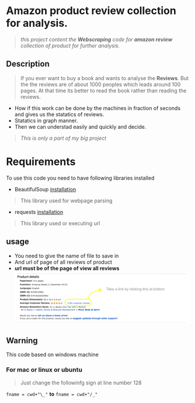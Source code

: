 # Amazon product review collection for analysis.
> _this project content the **Webscraping** code for **amazon review** collection of product for further analysis._

## Description
> If you ever want to buy a book and wants to analyse the **Reviews**. But the the reviews are of about 1000 peoples which leads around 100 pages. At that time its better to read the book rather than reading the reviews.

* How if this work can be done by the machines in fraction of seconds and gives us the statatics of reviews.
* Statatics in graph manner.
* Then we can understad easily and quickly and decide.

> _This is only a part of my big project_ 

# Requirements
To use this code you need to have following libraries installed

* BeautifulSoup [installation](https://www.crummy.com/software/BeautifulSoup/bs4/doc/#installing-beautiful-soup)
> This library used for webpage parsing

* requests [installation](http://docs.python-requests.org/en/v2.7.0/user/install/)
> This library used or executing url

## usage 
* You need to give the name of file to save in
* And url of page of all reviews of product
* **url must be of the page of view all reviews**
![alt text](https://github.com/raita0100/Webscraping/blob/master/images/link.png?raw=true)

## Warning 
This code based on windows machine

### For mac or linux or ubuntu

> Just change the followinfg sign at line number 128

`fname = cwd+"\_"` **to** `fname = cwd+"/_"` 
